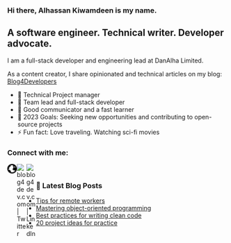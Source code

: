### Hi there, Alhassan Kiwamdeen is my name.

## A software engineer. Technical writer. Developer advocate.

I am a full-stack developer and engineering lead at DanAlha Limited.

As a content creator, I share opinionated and technical articles on my blog: [Blog4Developers](https://www.blog4dev.com/)


- 🌱 Technical Project manager
- 👯 Team lead and full-stack developer
- 🔭 Good communicator and a fast learner
- 🥅 2023 Goals: Seeking new opportunities and contributing to open-source projects
- ⚡ Fun fact: Love traveling. Watching sci-fi movies

### Connect with me:

[<img align="left" alt="blog4dev.com" width="22px" src="https://raw.githubusercontent.com/iconic/open-iconic/master/svg/globe.svg" />](https://www.blog4dev.com/)
[<img align="left" alt="blog4dev.com | Twitter" width="22px" src="https://cdn.jsdelivr.net/npm/simple-icons@v3/icons/twitter.svg" />](https://twitter.com/akiwams)
[<img align="left" alt="blog4dev.com | LinkedIn" width="22px" src="https://cdn.jsdelivr.net/npm/simple-icons@v3/icons/linkedin.svg" />](https://www.linkedin.com/in/alhassan-kiwamdeen-56a144102/)
<br />

### 📕 Latest Blog Posts

- [Tips for remote workers ](https://www.blog4dev.com/tips-for-remote-workers/)
- [Mastering object-oriented programming](https://www.blog4dev.com/mastering-object-oriented-programming/)
- [Best practices for writing clean code](https://www.blog4dev.com/best-practices-for-writing-clean-and-readable-code/)
- [20 project ideas for practice](https://www.blog4dev.com/developer-projects/)   


